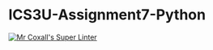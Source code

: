 # ICS3U-Assignment7-Python
[![Mr Coxall's Super Linter](https://github.com/zaida-hammmel2108/ICS3U-Assignment7-Python/workflows/Mr%20Coxall's%20Super%20Linter/badge.svg)](https://github.com/zaida-hammmel2108/ICS3U-Assignment7-Python/actions/)
